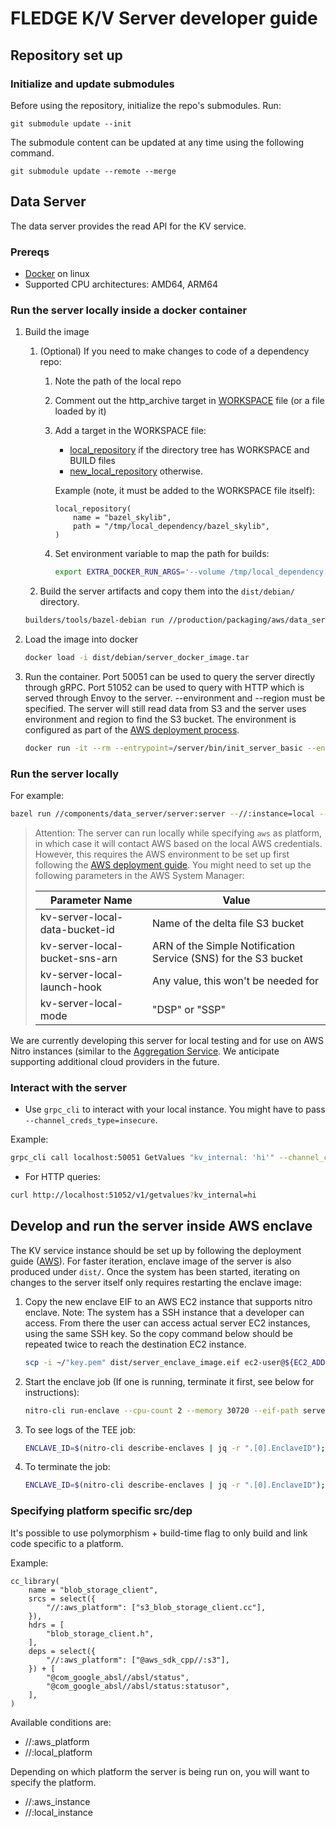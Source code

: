 # FLEDGE K/V Server developer guide

## Repository set up

### Initialize and update submodules

Before using the repository, initialize the repo's submodules. Run:

```shell
git submodule update --init
```

The submodule content can be updated at any time using the following command.

```shell
git submodule update --remote --merge
```

## Data Server

The data server provides the read API for the KV service.

### Prereqs

-   [Docker](https://docs.docker.com/get-docker/) on linux
-   Supported CPU architectures: AMD64, ARM64

### Run the server locally inside a docker container

1.  Build the image

    1. (Optional) If you need to make changes to code of a dependency repo:

        1. Note the path of the local repo
        1. Comment out the http_archive target in [WORKSPACE](/WORKSPACE) file (or a file loaded by
           it)
        1. Add a target in the WORKSPACE file:

            - [local_repository](https://bazel.build/reference/be/workspace#local_repository) if the
              directory tree has WORKSPACE and BUILD files
            - [new_local_repository](https://bazel.build/reference/be/workspace#new_local_repository)
              otherwise.

            Example (note, it must be added to the WORKSPACE file itself):

            ```bazel
            local_repository(
                name = "bazel_skylib",
                path = "/tmp/local_dependency/bazel_skylib",
            )
            ```

        1. Set environment variable to map the path for builds:

            ```sh
            export EXTRA_DOCKER_RUN_ARGS='--volume /tmp/local_dependency:/tmp/local_dependency'
            ```

    1. Build the server artifacts and copy them into the `dist/debian/` directory.

    ```sh
    builders/tools/bazel-debian run //production/packaging/aws/data_server:copy_to_dist --//:instance=local --//:platform=aws
    ```

1.  Load the image into docker

    ```sh
    docker load -i dist/debian/server_docker_image.tar
    ```

1.  Run the container. Port 50051 can be used to query the server directly through gRPC. Port 51052
    can be used to query with HTTP which is served through Envoy to the server. --environment and
    --region must be specified. The server will still read data from S3 and the server uses
    environment and region to find the S3 bucket. The environment is configured as part of the
    [AWS deployment process](/docs/deploying_on_aws.md).

    ```sh
    docker run -it --rm --entrypoint=/server/bin/init_server_basic --env AWS_ACCESS_KEY_ID --env AWS_SECRET_ACCESS_KEY -p 127.0.0.1:50051:50051 -p 127.0.0.1:51052:51052 bazel/production/packaging/aws/data_server:server_docker_image --port 50051 --environment=your_aws_environment --region us-east-1
    ```

### Run the server locally

For example:

```sh
bazel run //components/data_server/server:server --//:instance=local --//:platform=aws -- --environment="dev"
```

> Attention: The server can run locally while specifying `aws` as platform, in which case it will
> contact AWS based on the local AWS credentials. However, this requires the AWS environment to be
> set up first following the [AWS deployment guide](/docs/deploying_on_aws.md). You might need to
> set up the following parameters in the AWS System Manager:
>
> | Parameter Name                 | Value                                                          |
> | ------------------------------ | -------------------------------------------------------------- |
> | kv-server-local-data-bucket-id | Name of the delta file S3 bucket                               |
> | kv-server-local-bucket-sns-arn | ARN of the Simple Notification Service (SNS) for the S3 bucket |
> | kv-server-local-launch-hook    | Any value, this won't be needed for                            |
> | kv-server-local-mode           | "DSP" or "SSP"                                                 |

We are currently developing this server for local testing and for use on AWS Nitro instances
(similar to the
[Aggregation Service](https://github.com/google/trusted-execution-aggregation-service). We
anticipate supporting additional cloud providers in the future.

### Interact with the server

-   Use `grpc_cli` to interact with your local instance. You might have to pass
    `--channel_creds_type=insecure`.

Example:

```sh
grpc_cli call localhost:50051 GetValues "kv_internal: 'hi'" --channel_creds_type=insecure
```

-   For HTTP queries:

```sh
curl http://localhost:51052/v1/getvalues?kv_internal=hi
```

## Develop and run the server inside AWS enclave

The KV service instance should be set up by following the deployment guide
([AWS](/docs/deploying_on_aws.md)). For faster iteration, enclave image of the server is also
produced under `dist/`. Once the system has been started, iterating on changes to the server itself
only requires restarting the enclave image:

1. Copy the new enclave EIF to an AWS EC2 instance that supports nitro enclave. Note: The system has
   a SSH instance that a developer can access. From there the user can access actual server EC2
   instances, using the same SSH key. So the copy command below should be repeated twice to reach
   the destination EC2 instance.

    ```sh
    scp -i ~/"key.pem" dist/server_enclave_image.eif ec2-user@${EC2_ADDR}.compute-1.amazonaws.com:/home/ec2-user/server_enclave_image.eif
    ```

1. Start the enclave job (If one is running, terminate it first, see below for instructions):

    ```sh
    nitro-cli run-enclave --cpu-count 2 --memory 30720 --eif-path server_enclave_image.eif --debug-mode --enclave-cid 16
    ```

1. To see logs of the TEE job:

    ```sh
    ENCLAVE_ID=$(nitro-cli describe-enclaves | jq -r ".[0].EnclaveID"); [ "$ENCLAVE_ID" != "null" ] && nitro-cli console --enclave-id ${ENCLAVE_ID}
    ```

1. To terminate the job:

    ```sh
    ENCLAVE_ID=$(nitro-cli describe-enclaves | jq -r ".[0].EnclaveID"); [ "$ENCLAVE_ID" != "null" ] && nitro-cli terminate-enclave --enclave-id ${ENCLAVE_ID}
    ```

### Specifying platform specific src/dep

It's possible to use polymorphism + build-time flag to only build and link code specific to a
platform.

Example:

```build
cc_library(
    name = "blob_storage_client",
    srcs = select({
        "//:aws_platform": ["s3_blob_storage_client.cc"],
    }),
    hdrs = [
        "blob_storage_client.h",
    ],
    deps = select({
        "//:aws_platform": ["@aws_sdk_cpp//:s3"],
    }) + [
        "@com_google_absl//absl/status",
        "@com_google_absl//absl/status:statusor",
    ],
)
```

Available conditions are:

-   //:aws_platform
-   //:local_platform

Depending on which platform the server is being run on, you will want to specify the platform.

-   //:aws_instance
-   //:local_instance
